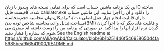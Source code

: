 این یک برنامه ماشین حساب است که برای تمامی نسخه های ویندوز با زبان C ساخته شده.
کافیست فایل calulator.exe را دانلود و ان را اجرا نمایید.
این ماشین حساب دارای قابلیت انجام چهار عمل اصلی +،-،/،*،رادیکال،توان،محاسبه حجم،محاسبه مساحت،تبدیل واحد،محاسبه شاخص توده بدن(BMI) و قابلیت های دیگر که با اجرا کردن کردن نرم افزار انها را پیدا کنید.
در صورتی که برنامه من را دوست داشته اید ممنون می شوم که ستاره را فشار دهید.
See the English readme at https://github.com/AliAgaAbd/Calculator/blob/6b1b251446f546958650d4fa5985bea956541900/README.md
